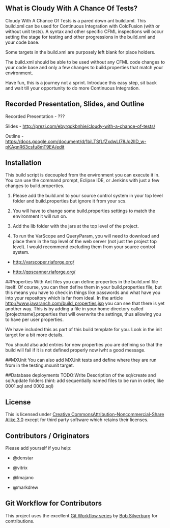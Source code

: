 ## What is Cloudy With A Chance Of Tests?

Cloudy With A Chance Of Tests is a pared down ant build.xml. This build.xml can be used for Continuous Integration with ColdFusion (with or without unit tests). A syntax and other specific CFML inspections will occur setting the stage for testing and other progressions in the build.xml and your code base.

Some targets in the build.xml are purposely left blank for place holders. 

The build.xml should be able to be used without any CFML code changes to your code base and only a few changes to build.properties that match your environment. 

Have fun, this is a journey not a sprint. Introduce this easy step, sit back and wait till your opportunity to do more Continuous Integration.

## Recorded Presentation, Slides, and Outline

Recorded Presentation - ???

Slides - http://prezi.com/ebyrqdkbnhie/cloudy-with-a-chance-of-tests/

Outline - https://docs.google.com/document/d/1biLTSfLfZxdwLI78Jo2lID_w-pKAqnR63csfu8mT9EA/edit

## Installation

This build script is decoupled from the environment you can execute it in. You can use the command prompt, Eclipse IDE, or Jenkins with just a few changes to build.properties. 

1) Please add the build.xml to your source control system in your top level folder and build.properties but ignore it from your scs. 

2) You will have to change some build.properties settings to match the environment it will run on.

3) Add the lib folder with the jars at the top level of the project. 

4) To run the VarScope and QueryParam, you will need to download and place them in the top level of the web server (not just the project top level). I would recommend excluding them from your source control system.

* http://varscoper.riaforge.org/

* http://qpscanner.riaforge.org/


##Properties
With Ant files you can define properties in the build.xml file itself. Of course, you can then define them in your build.properties file, but this means you have to check in things like passwords and what have you into your repository which is far from ideal. 
In the article http://www.javaranch.com/build_properties.jsp you can see that there is yet another way. This is by adding a file in your home directory called [projectname].properties that will overwrite the settings, thus allowing you to have per user properties. 

We have included this as part of this build template for you. Look in the init target for a bit more details. 

You should also add entries for new properties you are defining so that the build will fail if it is not defined properly now iwht a good message. 

##MXUnit
You can also add MXUnit tests and define where they are run from in the testing.mxunit target. 

##Database deployments
	TODO:Write Description of the sql/create and sql/update folders (hint: add sequentially named files to be run in order, like 0001.sql and 0002.sql)


## License

This is licensed under [Creative CommonsAttribution-Noncommercial-Share Alike 3.0](http://creativecommons.org/licenses/by-nc-sa/3.0/us/) except for third party software which retains their licenses. 

## Contributors / Originators

Please add yourself if you help:

* @denstar

* @vitrix

* @lmajano

* @markdrew

## Git Workflow for Contributors

This project uses the excellent [Git Workflow series](http://www.silverwareconsulting.com/index.cfm/Git-Workflow) by [Bob Silverburg](https://github.com/bobsilverberg/) for contributions.